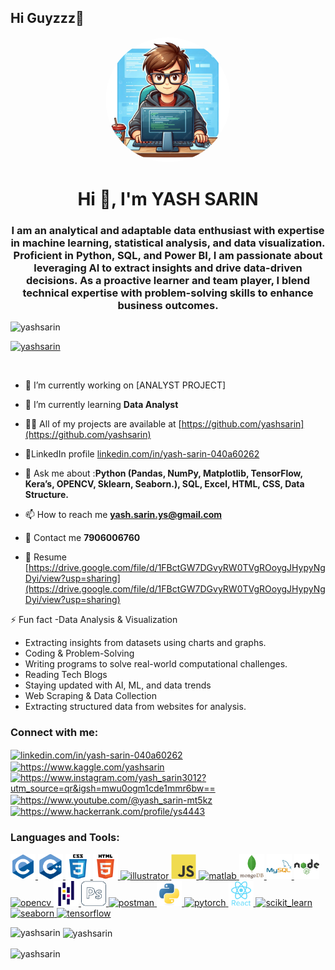 ## Hi Guyzzz👋
<p align="center">
  <img src="https://github.com/yashsarin/yashsarin/blob/main/src/12.png?raw=true" alt="Yash Sarin" width="200" style="border-radius: 50%;" />
</p>
<h1 align="center">Hi 👋, I'm YASH SARIN</h1>
<h3 align="center">I am an analytical and adaptable data enthusiast with expertise in machine learning, statistical analysis, and data visualization. Proficient in Python, SQL, and Power BI, I am passionate about leveraging AI to extract insights and drive data-driven decisions. As a proactive learner and team player, I blend technical expertise with problem-solving skills to enhance business outcomes.</h3>

<p align="left"> <img src="https://komarev.com/ghpvc/?username=yashsarin&label=Profile%20views&color=0e75b6&style=flat" alt="yashsarin" /> </p>

<p align="left"> <a href="https://github.com/ryo-ma/github-profile-trophy"><img src="https://github-profile-trophy.vercel.app/?username=yashsarin" alt="yashsarin" /></a> </p>

<p align="left"> <a href="https://twitter.com/" target="blank"><img src="https://img.shields.io/twitter/follow/?logo=twitter&style=for-the-badge" alt="" /></a> </p>

- 🔭 I’m currently working on [ANALYST PROJECT]

- 🌱 I’m currently learning **Data Analyst**

- 👨‍💻 All of my projects are available at [https://github.com/yashsarin](https://github.com/yashsarin)

- 📝LinkedIn profile [linkedin.com/in/yash-sarin-040a60262](linkedin.com/in/yash-sarin-040a60262)

- 💬 Ask me about :**Python (Pandas, NumPy, Matplotlib, TensorFlow, Kera’s, OPENCV, Sklearn, Seaborn.), SQL, Excel, HTML, CSS, Data Structure.**

- 📫 How to reach me **yash.sarin.ys@gmail.com**
  
- 📱 Contact me **7906006760**

- 📄 Resume [https://drive.google.com/file/d/1FBctGW7DGvyRW0TVgROoygJHypyNgDyi/view?usp=sharing](https://drive.google.com/file/d/1FBctGW7DGvyRW0TVgROoygJHypyNgDyi/view?usp=sharing)

 ⚡ Fun fact 
 -Data Analysis & Visualization 
- Extracting insights from datasets using charts and graphs.
- Coding & Problem-Solving
- Writing programs to solve real-world computational challenges.
- Reading Tech Blogs
- Staying updated with AI, ML, and data trends
- Web Scraping & Data Collection
- Extracting structured data from websites for analysis.

<h3 align="left">Connect with me:</h3>
<p align="left">
<a href="https://www.linkedin.com/in/yash-sarin-040a60262?lipi=urn%3Ali%3Apage%3Ad_flagship3_profile_view_base_contact_details%3BO4VlKQbIQ6W9hRAEGroY6w%3D%3D" target="blank"><img align="center" src="https://raw.githubusercontent.com/rahuldkjain/github-profile-readme-generator/master/src/images/icons/Social/linked-in-alt.svg" alt="linkedin.com/in/yash-sarin-040a60262" height="30" width="40" /></a>
<a href="https://kaggle.com/https://www.kaggle.com/yashsarin" target="blank"><img align="center" src="https://raw.githubusercontent.com/rahuldkjain/github-profile-readme-generator/master/src/images/icons/Social/kaggle.svg" alt="https://www.kaggle.com/yashsarin" height="30" width="40" /></a>
<a href="https://instagram.com/https://www.instagram.com/yash_sarin3012?utm_source=qr&igsh=mwu0ogm1cde1mmr6bw==" target="blank"><img align="center" src="https://raw.githubusercontent.com/rahuldkjain/github-profile-readme-generator/master/src/images/icons/Social/instagram.svg" alt="https://www.instagram.com/yash_sarin3012?utm_source=qr&igsh=mwu0ogm1cde1mmr6bw==" height="30" width="40" /></a>
<a href="https://www.youtube.com/c/https://www.youtube.com/@yash_sarin-mt5kz" target="blank"><img align="center" src="https://raw.githubusercontent.com/rahuldkjain/github-profile-readme-generator/master/src/images/icons/Social/youtube.svg" alt="https://www.youtube.com/@yash_sarin-mt5kz" height="30" width="40" /></a>
<a href="https://www.hackerrank.com/https://www.hackerrank.com/profile/ys4443" target="blank"><img align="center" src="https://raw.githubusercontent.com/rahuldkjain/github-profile-readme-generator/master/src/images/icons/Social/hackerrank.svg" alt="https://www.hackerrank.com/profile/ys4443" height="30" width="40" /></a>
</p>

<h3 align="left">Languages and Tools:</h3>
<p align="left"> <a href="https://www.cprogramming.com/" target="_blank" rel="noreferrer"> <img src="https://raw.githubusercontent.com/devicons/devicon/master/icons/c/c-original.svg" alt="c" width="40" height="40"/> </a> <a href="https://www.w3schools.com/cpp/" target="_blank" rel="noreferrer"> <img src="https://raw.githubusercontent.com/devicons/devicon/master/icons/cplusplus/cplusplus-original.svg" alt="cplusplus" width="40" height="40"/> </a> <a href="https://www.w3schools.com/css/" target="_blank" rel="noreferrer"> <img src="https://raw.githubusercontent.com/devicons/devicon/master/icons/css3/css3-original-wordmark.svg" alt="css3" width="40" height="40"/> </a> <a href="https://www.w3.org/html/" target="_blank" rel="noreferrer"> <img src="https://raw.githubusercontent.com/devicons/devicon/master/icons/html5/html5-original-wordmark.svg" alt="html5" width="40" height="40"/> </a> <a href="https://www.adobe.com/in/products/illustrator.html" target="_blank" rel="noreferrer"> <img src="https://www.vectorlogo.zone/logos/adobe_illustrator/adobe_illustrator-icon.svg" alt="illustrator" width="40" height="40"/> </a> <a href="https://developer.mozilla.org/en-US/docs/Web/JavaScript" target="_blank" rel="noreferrer"> <img src="https://raw.githubusercontent.com/devicons/devicon/master/icons/javascript/javascript-original.svg" alt="javascript" width="40" height="40"/> </a> <a href="https://www.mathworks.com/" target="_blank" rel="noreferrer"> <img src="https://upload.wikimedia.org/wikipedia/commons/2/21/Matlab_Logo.png" alt="matlab" width="40" height="40"/> </a> <a href="https://www.mongodb.com/" target="_blank" rel="noreferrer"> <img src="https://raw.githubusercontent.com/devicons/devicon/master/icons/mongodb/mongodb-original-wordmark.svg" alt="mongodb" width="40" height="40"/> </a> <a href="https://www.mysql.com/" target="_blank" rel="noreferrer"> <img src="https://raw.githubusercontent.com/devicons/devicon/master/icons/mysql/mysql-original-wordmark.svg" alt="mysql" width="40" height="40"/> </a> <a href="https://nodejs.org" target="_blank" rel="noreferrer"> <img src="https://raw.githubusercontent.com/devicons/devicon/master/icons/nodejs/nodejs-original-wordmark.svg" alt="nodejs" width="40" height="40"/> </a> <a href="https://opencv.org/" target="_blank" rel="noreferrer"> <img src="https://www.vectorlogo.zone/logos/opencv/opencv-icon.svg" alt="opencv" width="40" height="40"/> </a> <a href="https://pandas.pydata.org/" target="_blank" rel="noreferrer"> <img src="https://raw.githubusercontent.com/devicons/devicon/2ae2a900d2f041da66e950e4d48052658d850630/icons/pandas/pandas-original.svg" alt="pandas" width="40" height="40"/> </a> <a href="https://www.photoshop.com/en" target="_blank" rel="noreferrer"> <img src="https://raw.githubusercontent.com/devicons/devicon/master/icons/photoshop/photoshop-line.svg" alt="photoshop" width="40" height="40"/> </a> <a href="https://postman.com" target="_blank" rel="noreferrer"> <img src="https://www.vectorlogo.zone/logos/getpostman/getpostman-icon.svg" alt="postman" width="40" height="40"/> </a> <a href="https://www.python.org" target="_blank" rel="noreferrer"> <img src="https://raw.githubusercontent.com/devicons/devicon/master/icons/python/python-original.svg" alt="python" width="40" height="40"/> </a> <a href="https://pytorch.org/" target="_blank" rel="noreferrer"> <img src="https://www.vectorlogo.zone/logos/pytorch/pytorch-icon.svg" alt="pytorch" width="40" height="40"/> </a> <a href="https://reactjs.org/" target="_blank" rel="noreferrer"> <img src="https://raw.githubusercontent.com/devicons/devicon/master/icons/react/react-original-wordmark.svg" alt="react" width="40" height="40"/> </a> <a href="https://scikit-learn.org/" target="_blank" rel="noreferrer"> <img src="https://upload.wikimedia.org/wikipedia/commons/0/05/Scikit_learn_logo_small.svg" alt="scikit_learn" width="40" height="40"/> </a> <a href="https://seaborn.pydata.org/" target="_blank" rel="noreferrer"> <img src="https://seaborn.pydata.org/_images/logo-mark-lightbg.svg" alt="seaborn" width="40" height="40"/> </a> <a href="https://www.tensorflow.org" target="_blank" rel="noreferrer"> <img src="https://www.vectorlogo.zone/logos/tensorflow/tensorflow-icon.svg" alt="tensorflow" width="40" height="40"/> </a> </p>

<p><img align="left" src="https://github-readme-stats.vercel.app/api/top-langs?username=yashsarin&show_icons=true&locale=en&layout=compact" alt="yashsarin" /></p>

<p>&nbsp;<img align="center" src="https://github-readme-stats.vercel.app/api?username=yashsarin&show_icons=true&locale=en" alt="yashsarin" /></p>

<p><img align="center" src="https://github-readme-streak-stats.herokuapp.com/?user=yashsarin&" alt="yashsarin" /></p>
